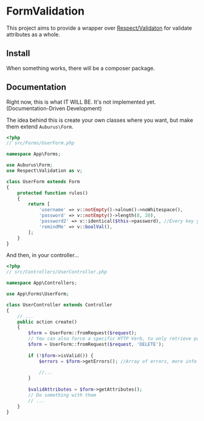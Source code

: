 # FormValidation

This project aims to provide a wrapper over [Respect/Validaton](https://github.com/Respect/Validation) for validate attributes
as a whole.

## Install
When something works, there will be a composer package.

## Documentation

Right now, this is what IT WILL BE. It's not implemented yet. (Documentation-Driven Development)

The idea behind this is create your own classes where you want, but make them extend `Auburus\Form`.

```php
<?php
// src/Forms/UserForm.php

namespace App\Forms;

use Auburus\Form;
use Respect\Validation as v;

class UserForm extends Form
{
    protected function rules()
    {
        return [
            'username' => v::notEmpty()->alnum()->noWhitespace(),
            'password' => v::notEmpty()->length(8, 20),
            'password2' => v::identical($this->password), //Every key you define is accessible as a property
            'remindMe' => v::boolVal(),
        ];
    }
}
```

And then, in your controller...

```php
<?php
// src/Controllers/UserController.php

namespace App\Controllers;

use App\Forms\UserForm;

class UserController extends Controller
{
    // ...
    public action create()
    {
        $form = UserForm::fromRequest($request);
        // You can also force a specific HTTP Verb, to only retrieve params from there
        $form = UserForm::fromRequest($request, 'DELETE');
        
        if (!$form->isValid()) {
            $errors = $form->getErrors(); //Array of errors, more info about this later
            
            //...
        }
        
        $validAttributes = $form->getAttributes();
        // Do something with them
        // ...
    }
}
```


